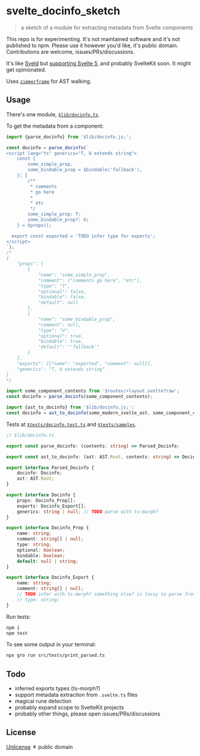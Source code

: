 # svelte_docinfo_sketch

> a sketch of a module for extracting metadata from Svelte components

This repo is for experimenting. It's not maintained software and it's not published to npm.
Please use it however you'd like, it's public domain.
Contributions are welcome, issues/PRs/discussions.

It's like [Sveld](https://github.com/carbon-design-system/sveld)
but [supporting Svelte 5](https://github.com/carbon-design-system/sveld/issues/128),
and probably SvelteKit soon. It might get opinionated.

Uses [`zimmerframe`](https://github.com/rich-harris/zimmerframe) for AST walking.

## Usage

There's one module, [`$lib/docinfo.ts`](./src/lib/docinfo.ts).

To get the metadata from a component:

```ts
import {parse_docinfo} from '$lib/docinfo.js;';

const docinfo = parse_docinfo(`
<script lang="ts" generics="T, U extends string">
	const {
		some_simple_prop,
		some_bindable_prop = $bindable('fallback'),
	}: {
		/**
		 * comments
		 * go here
		 *
		 * etc
		 */
		some_simple_prop: T;
		some_bindable_prop?: U;
	} = $props();

  export const exported = 'TODO infer type for exports';
</script>
`);
/*
{
	"props": [
		{
			"name": "some_simple_prop",
			"comment": ["comments go here", "etc"],
			"type": "T",
			"optional": false,
			"bindable": false,
			"default": null
		},
		{
			"name": "some_bindable_prop",
			"comment": null,
			"type": "U",
			"optional": true,
			"bindable": true,
			"default": "'fallback'"
		}
	],
	"exports": [{"name": "exported", "comment": null}],
	"generics": "T, U extends string"
}
*/

import some_component_contents from '$routes/+layout.svelte?raw';
const docinfo = parse_docinfo(some_component_contents);

import {ast_to_docinfo} from '$lib/docinfo.js;';
const docinfo = ast_to_docinfo(some_modern_svelte_ast, some_component_contents);
```

Tests at [`$tests/docinfo.test.ts`](./src/tests/docinfo.test.ts)
and [`$tests/samples`](./src/tests/samples).

```ts
// $lib/docinfo.ts

export const parse_docinfo: (contents: string) => Parsed_Docinfo;

export const ast_to_docinfo: (ast: AST.Root, contents: string) => Docinfo;

export interface Parsed_Docinfo {
	docinfo: Docinfo;
	ast: AST.Root;
}

export interface Docinfo {
	props: Docinfo_Prop[];
	exports: Docinfo_Export[];
	generics: string | null; // TODO parse with ts-morph?
}

export interface Docinfo_Prop {
	name: string;
	comment: string[] | null;
	type: string;
	optional: boolean;
	bindable: boolean;
	default: null | string;
}

export interface Docinfo_Export {
	name: string;
	comment: string[] | null;
	// TODO infer with ts-morph? something else? is lossy to parse from the AST
	// type: string;
}
```

Run tests:

```bash
npm i
npm test
```

To see some output in your terminal:

```bash
npx gro run src/tests/print_parsed.ts
```

## Todo

- inferred exports types (ts-morph?)
- support metadata extraction from `.svelte.ts` files
- magical rune detection
- probably expand scope to SvelteKit projects
- probably other things, please open issues/PRs/discussions

## License

[Unlicense](license) ⚘ public domain
